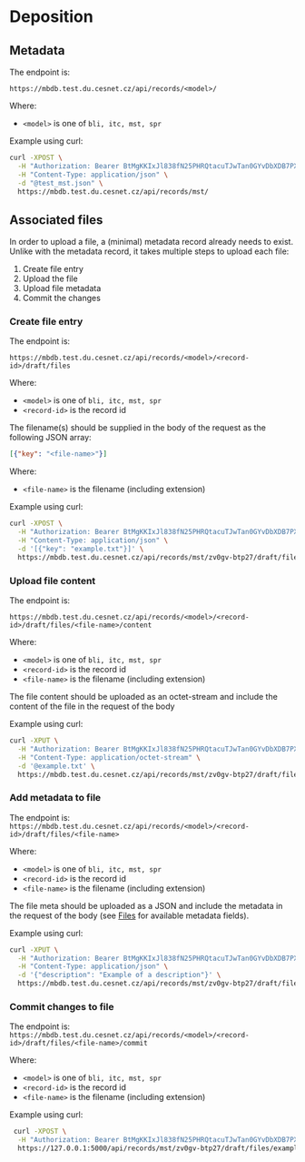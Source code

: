 # Deposition

## Metadata

The endpoint is:

`https://mbdb.test.du.cesnet.cz/api/records/<model>/`

Where:
  * `<model>` is one of `bli, itc, mst, spr`

Example using curl:

```bash
curl -XPOST \
  -H "Authorization: Bearer BtMgKKIxJl838fN25PHRQtacuTJwTan0GYvDbXDB7PXoPYSHcugjZSrXQu6Y" \
  -H "Content-Type: application/json" \
  -d "@test_mst.json" \
  https://mbdb.test.du.cesnet.cz/api/records/mst/
```

## Associated files

In order to upload a file, a (minimal) metadata record already needs to exist.
Unlike with the metadata record, it takes multiple steps to upload each file:

 1. Create file entry
 2. Upload the file
 3. Upload file metadata
 4. Commit the changes

### Create file entry

The endpoint is:

`https://mbdb.test.du.cesnet.cz/api/records/<model>/<record-id>/draft/files`

Where:
  * `<model>` is one of `bli, itc, mst, spr`
  * `<record-id>` is the record id

The filename(s) should be supplied in the body of the request as
the following JSON array:
```json
[{"key": "<file-name>"}]
```
Where:
  * `<file-name>` is the filename (including extension)

Example using curl:

```bash
curl -XPOST \
  -H "Authorization: Bearer BtMgKKIxJl838fN25PHRQtacuTJwTan0GYvDbXDB7PXoPYSHcugjZSrXQu6Y" \
  -H "Content-Type: application/json" \
  -d '[{"key": "example.txt"}]' \
  https://mbdb.test.du.cesnet.cz/api/records/mst/zv0gv-btp27/draft/files

```

### Upload file content

The endpoint is:

`https://mbdb.test.du.cesnet.cz/api/records/<model>/<record-id>/draft/files/<file-name>/content`

Where:
  * `<model>` is one of `bli, itc, mst, spr`
  * `<record-id>` is the record id
  * `<file-name>` is the filename (including extension)

The file content should be uploaded as an octet-stream and include the content
of the file in the request of the body

Example using curl:

```bash
curl -XPUT \
  -H "Authorization: Bearer BtMgKKIxJl838fN25PHRQtacuTJwTan0GYvDbXDB7PXoPYSHcugjZSrXQu6Y" \
  -H "Content-Type: application/octet-stream" \
  -d '@example.txt' \
  https://mbdb.test.du.cesnet.cz/api/records/mst/zv0gv-btp27/draft/files/example.txt/content
```

### Add metadata to file
The endpoint is:
`https://mbdb.test.du.cesnet.cz/api/records/<model>/<record-id>/draft/files/<file-name>`

Where:
  * `<model>` is one of `bli, itc, mst, spr`
  * `<record-id>` is the record id
  * `<file-name>` is the filename (including extension)

The file meta should be uploaded as a JSON and include the metadata
in the request of the body (see [Files](../../datamodel/files.md#fields-available-in-files-metadata)
for available metadata fields).

Example using curl:

```bash
curl -XPUT \
  -H "Authorization: Bearer BtMgKKIxJl838fN25PHRQtacuTJwTan0GYvDbXDB7PXoPYSHcugjZSrXQu6Y" \
  -H "Content-Type: application/json" \
  -d '{"description": "Example of a description"}' \
  https://mbdb.test.du.cesnet.cz/api/records/mst/zv0gv-btp27/draft/files/example.txt
```
### Commit changes to file

The endpoint is:
`https://mbdb.test.du.cesnet.cz/api/records/<model>/<record-id>/draft/files/<file-name>/commit`

Where:
  * `<model>` is one of `bli, itc, mst, spr`
  * `<record-id>` is the record id
  * `<file-name>` is the filename (including extension)

Example using curl:

```bash
 curl -XPOST \
  -H "Authorization: Bearer BtMgKKIxJl838fN25PHRQtacuTJwTan0GYvDbXDB7PXoPYSHcugjZSrXQu6Y" \
  https://127.0.0.1:5000/api/records/mst/zv0gv-btp27/draft/files/example.txt/commit
```